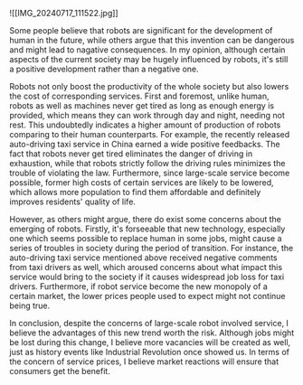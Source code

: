 ![[IMG_20240717_111522.jpg]]

Some people believe that robots are significant for the development of human in the future, while others argue that this invention can be dangerous and might lead to nagative consequences. In my opinion, although certain aspects of the current society may be hugely influenced by robots, it's still a positive development rather than a negative one.

Robots not only boost the productivity of the whole society but also lowers the cost of corresponding services. First and foremost, unlike human, robots as well as machines never get tired as long as enough energy is provided, which means they can work through day and night, needing not rest. This undoubtedly indicates a higher amount of production of robots comparing to their human counterparts. For example, the recently released auto-driving taxi service in China earned a wide positive feedbacks. The fact that robots never get tired eliminates the danger of driving in exhaustion, while that robots strictly follow the driving rules minimizes the trouble of violating the law. Furthermore, since large-scale service become possible, former high costs of certain services are likely to be lowered, which allows more population to find them affordable and definitely improves residents' quality of life.

However, as others might argue, there do exist some concerns about the emerging of robots. Firstly, it's forseeable that new technology, especially one which seems possible to replace human in some jobs, might cause a series of troubles in society during the period of transition. For instance, the auto-driving taxi service mentioned above received negative comments from taxi drivers as well, which aroused concerns about what impact this service would bring to the society if it causes widespread job loss for taxi drivers. Furthermore, if robot service become the new monopoly of a certain market, the lower prices people used to expect might not continue being true.

In conclusion, despite the concerns of large-scale robot involved service, I believe the advantages of this new trend worth the risk. Although jobs might be lost during this change, I believe more vacancies will be created as well, just as history events like Industrial Revolution once showed us. In terms of the concern of service prices, I believe market reactions will ensure that consumers get the benefit.
